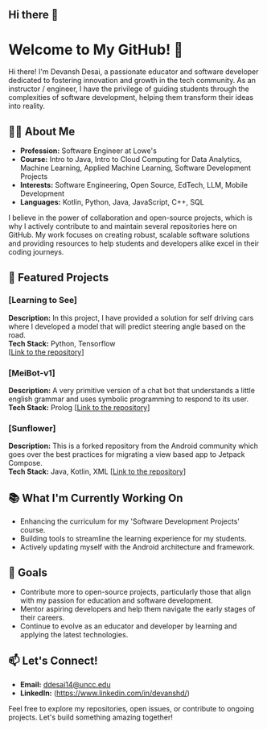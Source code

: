 ## Hi there 👋

<!--
**SpeedyProgrammerX/SpeedyProgrammerX** is a ✨ _special_ ✨ repository because its `README.md` (this file) appears on your GitHub profile.

Here are some ideas to get you started:
- 🔭 I’m currently working on ...
- 🌱 I’m currently learning ...
- 👯 I’m looking to collaborate on ...
- 🤔 I’m looking for help with ...
- 💬 Ask me about ...
- 📫 How to reach me: ...
- 😄 Pronouns: ...
- ⚡ Fun fact: ...
-->

# Welcome to My GitHub! 👋

Hi there! I'm Devansh Desai, a passionate educator and software developer dedicated to fostering innovation and growth in the tech community. As an instructor / engineer, I have the privilege of guiding students through the complexities of software development, helping them transform their ideas into reality.

## 👨‍🏫 About Me

- **Profession:** Software Engineer at Lowe's
- **Course:** Intro to Java, Intro to Cloud Computing for Data Analytics, Machine Learning, Applied Machine Learning, Software Development Projects
- **Interests:** Software Engineering, Open Source, EdTech, LLM, Mobile Development
- **Languages:** Kotlin, Python, Java, JavaScript, C++, SQL

I believe in the power of collaboration and open-source projects, which is why I actively contribute to and maintain several repositories here on GitHub. My work focuses on creating robust, scalable software solutions and providing resources to help students and developers alike excel in their coding journeys.

## 🌟 Featured Projects

### [Learning to See]
**Description:** In this project, I have provided a solution for self driving cars where I developed a model that will predict steering angle based on the road.  
**Tech Stack:** Python, Tensorflow  
[[Link to the repository](https://github.com/SpeedyProgrammerX/learning_to_see)]

### [MeiBot-v1]
**Description:** A very primitive version of a chat bot that understands a little english grammar and uses symbolic programming to respond to its user.  
**Tech Stack:** Prolog
[[Link to the repository](https://github.com/SpeedyProgrammerX/MeiBot-v1)]

### [Sunflower]
**Description:** This is a forked repository from the Android community which goes over the best practices for migrating a view based app to Jetpack Compose.  
**Tech Stack:** Java, Kotlin, XML
[[Link to the repository](https://github.com/SpeedyProgrammerX/sunflower)]

## 📚 What I'm Currently Working On

- Enhancing the curriculum for my 'Software Development Projects' course.
- Building tools to streamline the learning experience for my students.
- Actively updating myself with the Android architecture and framework. 

## 🎯 Goals

- Contribute more to open-source projects, particularly those that align with my passion for education and software development.
- Mentor aspiring developers and help them navigate the early stages of their careers.
- Continue to evolve as an educator and developer by learning and applying the latest technologies.

## 📫 Let's Connect!

- **Email:** ddesai14@uncc.edu
- **LinkedIn:** (https://www.linkedin.com/in/devanshd/)

Feel free to explore my repositories, open issues, or contribute to ongoing projects. Let's build something amazing together!
